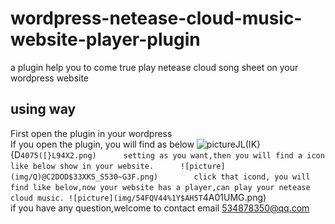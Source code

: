 # wordpress-netease-cloud-music-website-player-plugin
a plugin help you to come true play netease cloud song sheet on your wordpress website        
## using way      
First open the plugin in your wordpress    
If you open the plugin, you will find as below
![picture](img/Z)JL(IK}{D`4075([}L94X2.png)     
setting as you want,then you will find a icon like below show in your website.     
![picture](img/Q)@C2DOD$33XKS_S530~G3F.png)       
click that icond, you will find like below,now your website has a player,can play your netease cloud music.
![picture](img/54FQV44%1Y$AH5T`4A01UMG.png)     
if you have any question,welcome to contact email 534878350@qq.com 

